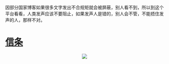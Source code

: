 因部分国家博客如果很多文字发出不合规矩就会被屏蔽，别人看不到，所以到这个平台看看，人类发声应该不要阻止，如果发声人是错的，别人会不管，不能捂住发声的人，那样不对。
# [信条](https://github.com/killerwpc/killerwpc.GitHub.io/blob/main/%E4%BF%A1%E6%9D%A1/index.md "##信条")
<div align=center><img src="https://onedrive.gimhoy.com/1drv/aHR0cHM6Ly8xZHJ2Lm1zL3UvcyFBb2RxNGJ4X2V1UjBwUlp5Qm5YSGg3TG51dTQy.jpg!50p">
